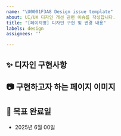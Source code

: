 ```yaml
---
name: "\U0001F3A8 Design issue template"
about: UI/UX 디자인 개선 관련 이슈를 작성합니다.
title: "[페이지명] 디자인 구현 및 변경 내용"
labels: design
assignees: ''

---
```


## ✨ 디자인 구현사항

<!-- 디자인 구현 및 변경의 상세한 내용을 설명해 주세요 -->

## 📷 구현하고자 하는 페이지 이미지

<!-- UI 구현 및 변경 시 이미지를 첨부해 주세요 -->

## 📅 목표 완료일
- 2025년 6월 00일
<!-- 예상되는 목표 완료일을 작성해 주세요. -->

